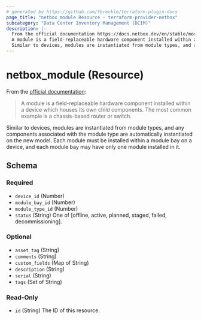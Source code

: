 ```yaml
---
# generated by https://github.com/fbreckle/terraform-plugin-docs
page_title: "netbox_module Resource - terraform-provider-netbox"
subcategory: "Data Center Inventory Management (DCIM)"
description: |-
  From the official documentation https://docs.netbox.dev/en/stable/models/dcim/module/:
  A module is a field-replaceable hardware component installed within a device which houses its own child components. The most common example is a chassis-based router or switch.
  Similar to devices, modules are instantiated from module types, and any components associated with the module type are automatically instantiated on the new model. Each module must be installed within a module bay on a device, and each module bay may have only one module installed in it.
---
```


# netbox_module (Resource)

From the [official documentation](https://docs.netbox.dev/en/stable/models/dcim/module/):

> A module is a field-replaceable hardware component installed within a device which houses its own child components. The most common example is a chassis-based router or switch.

Similar to devices, modules are instantiated from module types, and any components associated with the module type are automatically instantiated on the new model. Each module must be installed within a module bay on a device, and each module bay may have only one module installed in it.



<!-- schema generated by tfplugindocs -->
## Schema

### Required

- `device_id` (Number)
- `module_bay_id` (Number)
- `module_type_id` (Number)
- `status` (String) One of [offline, active, planned, staged, failed, decommissioning].

### Optional

- `asset_tag` (String)
- `comments` (String)
- `custom_fields` (Map of String)
- `description` (String)
- `serial` (String)
- `tags` (Set of String)

### Read-Only

- `id` (String) The ID of this resource.


